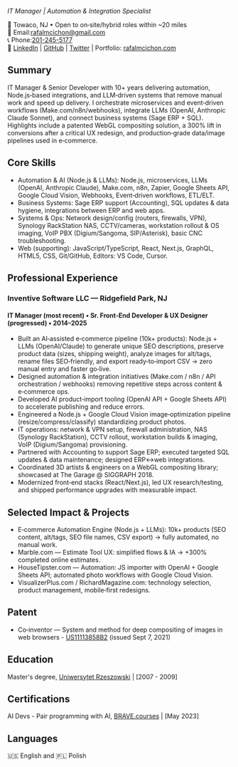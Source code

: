 <!-- *** uncomment h1 for .pdf -->
<!-- # Rafal M Cichon -->
<!-- *** end uncomment h1 for .pdf -->

<!-- *** create .pdf: -->
<!-- install:
brew reinstall grip (GitHub Readme Instant Preview)

command:
```
grip -b README.md --user-content --wide
```

then:
CMD+P and Save as PDF  -->
<!-- *** end create .pdf: -->

*IT Manager | Automation & Integration Specialist*

📍 Towaco, NJ • Open to on‑site/hybrid roles within ~20 miles      
📧 Email:[rafalmcichon@gmail.com](mailto:rafalmcichon@gmail.com)             
📞 Phone:[201-245-5177](tel:+12012455177)           
🔗 [LinkedIn](https://www.linkedin.com/in/rafalmcichon/) | [GitHub](https://github.com/RafalMCichon) | [Twitter](https://twitter.com/rafalmcichon) | Portfolio: [rafalmcichon.com](https://rafalmcichon.com/) 

## Summary

IT Manager & Senior Developer with 10+ years delivering automation, Node.js‑based integrations, and LLM‑driven systems that remove manual work and speed up delivery. I orchestrate microservices and event‑driven workflows (Make.com/n8n/webhooks), integrate LLMs (OpenAI, Anthropic Claude Sonnet), and connect business systems (Sage ERP + SQL). Highlights include a patented WebGL compositing solution, a 300% lift in conversions after a critical UX redesign, and production‑grade data/image pipelines used in e‑commerce.

## Core Skills

- Automation & AI (Node.js & LLMs): Node.js, microservices, LLMs (OpenAI, Anthropic Claude), Make.com, n8n, Zapier, Google Sheets API, Google Cloud Vision, Webhooks, Event‑driven workflows, ETL/ELT.
- Business Systems: Sage ERP support (Accounting), SQL updates & data hygiene, integrations between ERP and web apps.
- Systems & Ops: Network design/config (routers, firewalls, VPN), Synology RackStation NAS, CCTV/cameras, workstation rollout & OS imaging, VoIP PBX (Digium/Sangoma, SIP/Asterisk), basic CNC troubleshooting.
- Web (supporting): JavaScript/TypeScript, React, Next.js, GraphQL, HTML5, CSS, Git/GitHub, Editors: VS Code, Cursor.

## Professional Experience

### Inventive Software LLC — Ridgefield Park, NJ
#### IT Manager (most recent) • Sr. Front‑End Developer & UX Designer (progressed) • 2014–2025

- Built an AI‑assisted e‑commerce pipeline (10k+ products): Node.js + LLMs (OpenAI/Claude) to generate unique SEO descriptions, preserve product data (sizes, shipping weight), analyze images for alt/tags, rename files SEO‑friendly, and export ready‑to‑import CSV → zero manual entry and faster go‑live.
- Designed automation & integration initiatives (Make.com / n8n / API orchestration / webhooks) removing repetitive steps across content & e‑commerce ops.
- Developed AI product‑import tooling (OpenAI API + Google Sheets API) to accelerate publishing and reduce errors.
- Engineered a Node.js + Google Cloud Vision image‑optimization pipeline (resize/compress/classify) standardizing product photos.
- IT operations: network & VPN setup, firewall administration, NAS (Synology RackStation), CCTV rollout, workstation builds & imaging, VoIP (Digium/Sangoma) provisioning.
- Partnered with Accounting to support Sage ERP; executed targeted SQL updates & data maintenance; designed ERP↔web integrations.
- Coordinated 3D artists & engineers on a WebGL compositing library; showcased at The Garage @ SIGGRAPH 2018.
- Modernized front‑end stacks (React/Next.js), led UX research/testing, and shipped performance upgrades with measurable impact.

## Selected Impact & Projects

- E‑commerce Automation Engine (Node.js + LLMs): 10k+ products (SEO content, alt/tags, SEO file names, CSV export) → fully automated, no manual work.
- Marble.com — Estimate Tool UX: simplified flows & IA → +300% completed online estimates.
- HouseTipster.com — Automation: JS importer with OpenAI + Google Sheets API; automated photo workflows with Google Cloud Vision.
- VisualizerPlus.com / RichardMagazine.com: technology selection, product management, mobile‑first redesigns.

## Patent
- Co‑inventor — System and method for deep compositing of images in web browsers - [US11113858B2](https://patents.google.com/patent/US11113858B2/en?oq=US11113858B2) (issued Sept 7, 2021)

## Education

Master's degree, [Uniwersytet Rzeszowski](https://www.ur.edu.pl/en/home) | [2007 - 2009]

## Certifications

AI Devs - Pair programming with AI, [BRAVE.courses](https://www.linkedin.com/in/rafalmcichon/) | [May 2023]

## Languages

🇺🇸 English and 🇵🇱 Polish
